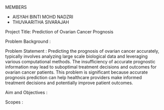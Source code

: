 MEMBERS
- AISYAH BINTI MOHD NADZRI
- THUVAARITHA SIVARAJAH

Project Title: Prediction of Ovarian Cancer Prognosis

Problem Background : 

Problem Statement : Predicting the prognosis of ovarian cancer accurately, typically involves analyzing large scale biological data and leveraging various computational methods. The insufficiency of accurate prognostic information may lead to suboptimal treatment decisions and outcomes for ovarian cancer patients. This problem is significant because accurate prognosis prediction can help healthcare providers make informed treatment decisions and potentially improve patient outcomes. 

Aim and Objectives :

Scopes : 
